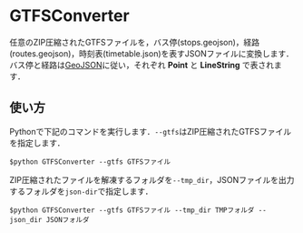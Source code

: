 # GTFSConverter

任意のZIP圧縮されたGTFSファイルを，バス停(stops.geojson)，経路(routes.geojson)，時刻表(timetable.json)を表すJSONファイルに変換します．バス停と経路は[GeoJSON](https://geojson.org/)に従い，それぞれ **Point** と **LineString** で表されます．

## 使い方

Pythonで下記のコマンドを実行します．`--gtfs`はZIP圧縮されたGTFSファイルを指定します．

```
$python GTFSConverter --gtfs GTFSファイル
```

ZIP圧縮されたファイルを解凍するフォルダを`--tmp_dir`，JSONファイルを出力するフォルダを`json-dir`で指定します．

```
$python GTFSConverter --gtfs GTFSファイル --tmp_dir TMPフォルダ --json_dir JSONフォルダ
```
